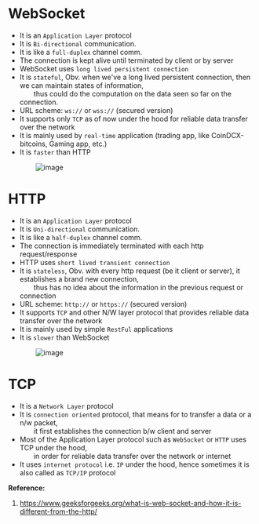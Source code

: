 # WebSocket
- It is an `Application Layer` protocol  
- It is `Bi-directional` communication.  
- It is like a `full-duplex` channel comm.  
- The connection is kept alive until terminated by client or by server  
- WebSocket uses `long lived persistent connection`  
- It is `stateful`, Obv. when we've a long lived persistent connection, then we can maintain states of information,  
  thus could do the computation on the data seen so far on the connection.  
- URL scheme: `ws://` or `wss://` (secured version)  
- It supports only `TCP` as of now under the hood for reliable data transfer over the network  
- It is mainly used by `real-time` application (trading app, like CoinDCX-bitcoins, Gaming app, etc.)  
- It is `faster` than HTTP  

    ![image](https://user-images.githubusercontent.com/26399543/142745671-9d1b172e-cd61-4697-95ff-d40e30d45043.png)


# HTTP
- It is an `Application Layer` protocol  
- It is `Uni-directional` communication.  
- It is like a `half-duplex` channel comm.  
- The connection is immediately terminated with each http request/response  
- HTTP uses `short lived transient connection`  
- It is `stateless`, Obv. with every http request (be it client or server), it establishes a brand new connection,  
  thus has no idea about the information in the previous request or connection   
- URL scheme: `http://` or `https://` (secured version)  
- It supports `TCP`  and other N/W layer protocol that provides reliable data transfer over the network  
- It is mainly used by simple `RestFul` applications  
- It is `slower` than WebSocket  

    ![image](https://user-images.githubusercontent.com/26399543/142745703-a1e16724-f035-4af5-ace6-82522766be86.png)


# TCP
- It is a `Network Layer` protocol  
- It is `connection oriented` protocol, that means for to transfer a data or a n/w packet,  
  it first establishes the connection b/w client and server  
- Most of the Application Layer protocol such as `WebSocket` or `HTTP` uses TCP under the hood,  
  in order for reliable data transfer over the network or internet  
- It uses `internet protocol` i.e. `IP` under the hood, hence sometimes it is also called as `TCP/IP` protocol  

**Reference:**  
1. https://www.geeksforgeeks.org/what-is-web-socket-and-how-it-is-different-from-the-http/  


